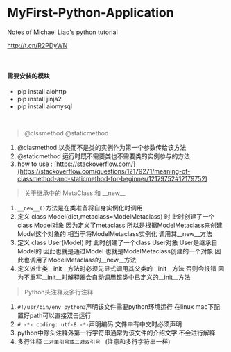 # MyFirst-Python-Application
Notes of Michael Liao's python tutorial

http://t.cn/R2PDyWN

<br/>  

#### 需要安装的模块
* pip install aiohttp
* pip install jinja2
* pip install aiomysql

<br/> 

> @clssmethod @staticmethod

1. @clasmethod 以类而不是类的实例作为第一个参数传给该方法
2. @staticmethod 运行时既不需要类也不需要类的实例参与的方法
3. how to use : [https://stackoverflow.com/](https://stackoverflow.com/questions/12179271/meaning-of-classmethod-and-staticmethod-for-beginner/12179752#12179752)

> 关于继承中的 MetaClass 和 \_\_new\_\_

1. `__new__()`方法是在类准备将自身实例化时调用
2. 定义 class Model(dict,metaclass=ModelMetaclass) 时 此时创建了一个class Model对象 因为定义了metaclass 所以是根据ModelMetaclass来创建Model这个对象的 相当于将ModelMetaclass实例化 调用其__new__方法
3. 定义 class User(Model) 时 此时创建了一个class User对象 User是继承自Model的 因此也就是通过Model 也就是ModelMetaclass创建的一个对象 因此也调用了ModelMetaclass的__new__方法
4. 定义派生类__init__方法时必须先显式调用其父类的__init__方法 否则会报错 因为不重写__init__时解释器会自动调用超类中已定义的__init__方法

> Python头注释及多行注释

1. `#!/usr/bin/env python3`声明该文件需要python环境运行 在linux mac下配置好path可以直接双击运行
2. `# -*- coding: utf-8 -*-`声明编码 文件中有中文时必须声明
3. python中除头注释外第一行字符串通常为该文件的介绍文字 不会进行解释
4. 多行注释 `三对单引号或三对双引号 `  (注意和多行字符串一样)
